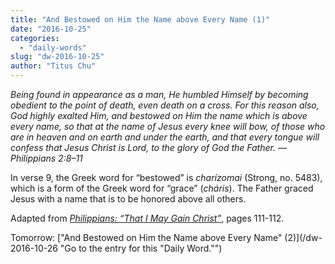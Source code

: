 ```yaml
---
title: "And Bestowed on Him the Name above Every Name (1)"
date: "2016-10-25"
categories: 
  - "daily-words"
slug: "dw-2016-10-25"
author: "Titus Chu"
---
```


_Being found in appearance as a man, He humbled Himself by becoming obedient to the point of death, even death on a cross. For this reason also, God highly exalted Him, and bestowed on Him the name which is above every name, so that at the name of Jesus every knee will bow, of those who are in heaven and on earth and under the earth, and that every tongue will confess that Jesus Christ is Lord, to the glory of God the Father. —Philippians 2:8–11_

In verse 9, the Greek word for “bestowed” is _charízomai_ (Strong, no. 5483), which is a form of the Greek word for “grace” (_cháris_). The Father graced Jesus with a name that is to be honored above all others.

Adapted from _[Philippians: “That I May Gain Christ”](/book-philippians/ "Go to the listing for this book.")_, pages 111-112.

Tomorrow: ["And Bestowed on Him the Name above Every Name" (2)](/dw-2016-10-26 "Go to the entry for this "Daily Word."")
